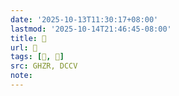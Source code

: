 ```yaml
---
date: '2025-10-13T11:30:17+08:00'
lastmod: '2025-10-14T21:46:45-08:00'
title: 󰥌
url: 󰥌
tags: [𥘄, 𥘄]
src: GHZR, DCCV
note:
---
```

